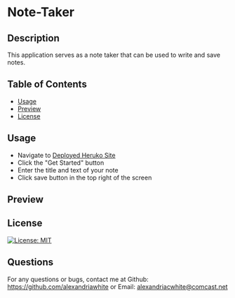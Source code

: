 # Note-Taker
    
## Description  
This application serves as a note taker that can be used to write and save notes. 

## Table of Contents
- [Usage](#usage)
- [Preview](#preview)
- [License](#license)
    
## Usage
- Navigate to [Deployed Heruko Site](https://guarded-beyond-89267.herokuapp.com/) 
- Click the "Get Started" button
- Enter the title and text of your note
- Click save button in the top right of the screen  


## Preview


## License
[![License: MIT](https://img.shields.io/badge/License-MIT-yellow.svg)](https://opensource.org/licenses/MIT)  

## Questions
For any questions or bugs, contact me at Github: https://github.com/alexandriawhite or Email: alexandriacwhite@comcast.net
